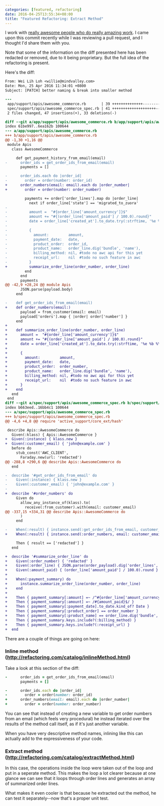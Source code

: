 ```yaml
---
categories: [featured, refactoring]
date: 2016-04-25T13:55:34+08:00
title: "Featured Refactoring: Extract Method"
---
```


I work with [really awesome people who do really amazing work](http://www.mindvalley.com). I came upon this commit recently while I was reviewing a pull request, and I thought I'd share them with you.

Note that some of the information on the diff presented here has been redacted or removed, due to it being proprietary. But the full idea of the refactoring is present.
<!--more-->

Here's the diff:

``` diff
From: Wei Lih Loh <willie@mindvalley.com>
Date: Mon, 25 Apr 2016 11:34:01 +0800
Subject: [PATCH] better naming & break into smaller method

---
 app/support/apis/awesome_commerce.rb       | 39 ++++++++++++++--------------
 spec/support/apis/awesome_commerce_spec.rb | 41 ++++++++++++++++++++----------
 2 files changed, 47 insertions(+), 33 deletions(-)

diff --git a/app/support/apis/awesome_commerce.rb b/app/support/apis/awesome_commerce.rb
index 61be997..6ea162b 100644
--- a/app/support/apis/awesome_commerce.rb
+++ b/app/support/apis/awesome_commerce.rb
@@ -1,30 +1,16 @@
 module Apis
   class AwesomeCommerce

     def get_payment_history_from_email(email)
-      order_ids = get_order_ids_from_email(email)
       payments = []

-      order_ids.each do |order_id|
-        order = order(number: order_id)
+      order_numbers(email: email).each do |order_number|
+        order = order(number: order_number)

         payments += order['order_lines'].map do |order_line|
           next if order_line['state'] == 'migrated_to_zuora'
-
-          amount =  "#{order_line['amount_currency']}$"
-          amount += "#{(order_line['amount_paid'] / 100.0).round}"
-          date = order_line['created_at'].to_date.try(:strftime, '%e %b %Y')
-
-          {
-            amount:         amount,
-            payment_date:   date,
-            product_order:  order_id,
-            product_name:   order_line.dig('bundle', 'name'),
-            billing_method: nil, #todo no awc api for this yet
-            receipt_url:    nil  #todo no such feature in awc
-          }
+          summarize_order_line(order_number, order_line)
         end
       end
       payments
@@ -42,9 +28,24 @@ module Apis
       JSON.parse(payload.body)
     end

-    def get_order_ids_from_email(email)
+    def order_numbers(email:)
       payload = from_customer(email: email)
       payload['orders'].map { |order| order['number'] }
     end
+
+    def summarize_order_line(order_number, order_line)
+      amount =  "#{order_line['amount_currency']}$"
+      amount += "#{(order_line['amount_paid'] / 100.0).round}"
+      date = order_line['created_at'].to_date.try(:strftime, '%e %b %Y')
+
+      {
+        amount:         amount,
+        payment_date:   date,
+        product_order:  order_number,
+        product_name:   order_line.dig('bundle', 'name'),
+        billing_method: nil, #todo no awc api for this yet
+        receipt_url:    nil  #todo no such feature in awc
+      }
+    end
   end
 end
diff --git a/spec/support/apis/awesome_commerce_spec.rb b/spec/support/apis/awesome_commerce_spec.rb
index b663eed..16bb4c1 100644
--- a/spec/support/apis/awesome_commerce_spec.rb
+++ b/spec/support/apis/awesome_commerce_spec.rb
@@ -4,6 +4,8 @@ require 'active_support/core_ext/hash'

 describe Apis::AwesomeCommerce do
   Given(:klass) { Apis::AwesomeCommerce }
+  Given(:instance) { klass.new }
+  Given(:customer_email) { 'john@example.com' }
   before do
     stub_const('AWC_CLIENT',
       Faraday.new(url: 'redacted')
@@ -288,8 +290,6 @@ describe Apis::AwesomeCommerce do
   end

-  describe '#get_order_ids_from_email' do
-    Given(:instance) { klass.new }
-    Given(:customer_email) { 'john@example.com' }
-
+  describe '#order_numbers' do
     Given do
       allow_any_instance_of(klass).to(
         receive(:from_customer).with(email: customer_email)
@@ -337,15 +334,31 @@ describe Apis::AwesomeCommerce do
       )
     end

-    When(:result) { instance.send(:get_order_ids_from_email, customer_email) }
+    When(:result) { instance.send(:order_numbers, email: customer_email) }

     Then { result == ['redacted'] }
   end

+  describe '#summarize_order_line' do
+    Given(:order_number) { 'redacted' }
+    Given(:order_line) { JSON.parse(order_payload).dig('order_lines', 0) }
+    Given(:amount_paid) { (order_line['amount_paid'] / 100.0).round }
+
+    When(:payment_summary) do
+      instance.summarize_order_line(order_number, order_line)
+    end
+
+    Then { payment_summary[:amount] =~ /^#{order_line['amount_currency']}/ }
+    Then { payment_summary[:amount] =~ /#{amount_paid}$/ }
+    Then { payment_summary[:payment_date].to_date.kind_of? Date }
+    Then { payment_summary[:product_order] == order_number }
+    Then { payment_summary[:product_name] == order_line.dig('bundle', 'name') }
+    Then { payment_summary.keys.include?(:billing_method) }
+    Then { payment_summary.keys.include?(:receipt_url) }
+  end

```

There are a couple of things are going on here:

### Inline method (http://refactoring.com/catalog/inlineMethod.html)

Take a look at this section of the diff:

``` ruby
-      order_ids = get_order_ids_from_email(email)
       payments = []

-      order_ids.each do |order_id|
-        order = order(number: order_id)
+      order_numbers(email: email).each do |order_number|
+        order = order(number: order_number)
```

You can see that instead of creating a new variable to get order numbers from an email (which feels very procedural) he instead iterated over the results of the method call itself, as if it's just another variable.

When you have very descriptive method names, inlining like this can actually add to the expressiveness of your code.

### Extract method (http://refactoring.com/catalog/extractMethod.html)

In this case, the operations inside the loop were taken out of the loop and put in a seperate method. This makes the loop a lot clearer because at one glance we can see that it loops through order lines and generates an array of summarized order lines.

What makes it even cooler is that because he extracted out the method, he can test it separately--now that's a proper unit test.
